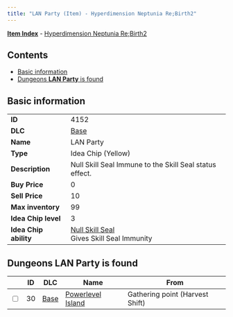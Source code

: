 ```yaml
---
title: "LAN Party (Item) - Hyperdimension Neptunia Re;Birth2"
---
```


[**Item Index**](/neptunia/rb2/item/index.html) - [Hyperdimension Neptunia Re;Birth2](/neptunia/rb2)

## Contents

- [Basic information](#basic-information)
- [Dungeons **LAN Party** is found](#dungeons-lan-party-is-found)

## Basic information

|   |   |
| -- | -- |
| **ID** | 4152 |
| **DLC** | [Base](/neptunia/rb2/dlc/0-base.html) |
| **Name** | LAN Party |
| **Type** | Idea Chip (Yellow) |
| **Description** | Null Skill Seal Immune to the Skill Seal status effect. |
| **Buy Price** | 0 |
| **Sell Price** | 10 |
| **Max inventory** | 99 |
| **Idea Chip level** | 3 |
| **Idea Chip ability** | [Null Skill Seal](/neptunia/rb2/ability/0-9551-null-skill-seal.html)<br />Gives Skill Seal Immunity |

## Dungeons **LAN Party** is found

|    | ID | DLC | Name | From |
| -- | -- | --- | ---- | ---- |
| <input type="checkbox" id="rb2-dungeon-0-30" class="trackbox" /> | 30 | [Base](/neptunia/rb2/dlc/0-base.html) | [Powerlevel Island](/neptunia/rb2/dungeon/0-30-powerlevel-island.html) | Gathering point (Harvest Shift) |